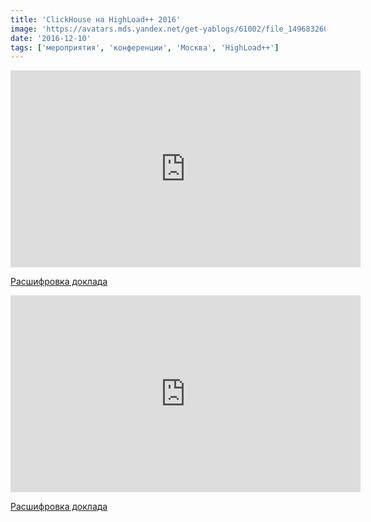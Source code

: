 ```yaml
---
title: 'ClickHouse на HighLoad++ 2016'
image: 'https://avatars.mds.yandex.net/get-yablogs/61002/file_1496832605496/orig'
date: '2016-12-10'
tags: ['мероприятия', 'конференции', 'Москва', 'HighLoad++']
---
```


<iframe class="mx-auto" width="560" height="315" src="https://www.youtube.com/embed/TAiCXHgZn50" frameborder="0" allow="accelerometer; autoplay; encrypted-media; gyroscope; picture-in-picture" allowfullscreen></iframe>

[Расшифровка доклада](https://habrahabr.ru/post/322724/)

<iframe class="mx-auto" width="560" height="315" src="https://www.youtube.com/embed/tf38TPvwjJ4" frameborder="0" allow="accelerometer; autoplay; encrypted-media; gyroscope; picture-in-picture" allowfullscreen></iframe>

[Расшифровка доклада](https://habrahabr.ru/post/322620/)
